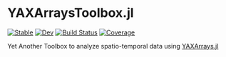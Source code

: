 # YAXArraysToolbox.jl

[![Stable](https://img.shields.io/badge/docs-stable-blue.svg)](https://dpabon.github.io/YAXArraysToolbox.jl/stable/)
[![Dev](https://img.shields.io/badge/docs-dev-blue.svg)](https://dpabon.github.io/YAXArraysToolbox.jl/dev/)
[![Build Status](https://github.com/dpabon/YAXArraysToolbox.jl/actions/workflows/CI.yml/badge.svg?branch=main)](https://github.com/dpabon/YAXArraysToolbox.jl/actions/workflows/CI.yml?query=branch%3Amain)
[![Coverage](https://codecov.io/gh/dpabon/YAXArraysToolbox.jl/branch/main/graph/badge.svg)](https://codecov.io/gh/dpabon/YAXArraysToolbox.jl)


Yet Another Toolbox to analyze spatio-temporal data using [YAXArrays.jl](https://github.com/JuliaDataCubes/YAXArrays.jl)